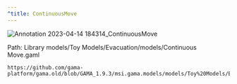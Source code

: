 ```yaml
---
^title: ContinuousMove
---
```


![Annotation 2023-04-14 184314_ContinuousMove](https://user-images.githubusercontent.com/4437331/232225645-73d26e9b-141e-4e82-912d-355baefa6840.png)

Path: Library models/Toy Models/Evacuation/models/Continuous Move.gaml

```gaml reference
https://github.com/gama-platform/gama.old/blob/GAMA_1.9.3/msi.gama.models/models/Toy%20Models/Evacuation/models/Continuous%20Move.gaml
```

